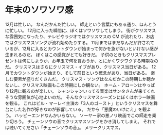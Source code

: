 # 年末のソワソワ感

12月は忙しい。
なんだかんだ忙しい。
師走という言葉にもある通り、ほんとうに忙しい。
12月に入った瞬間に、ぼくはソワソワしてしまう。
街がクリスマスな雰囲気になったり、テレビやラジオではクリスマスの CM が流れたり、お店ではクリスマスソングが流れ始めたりする。
11月まではまだなんだか許されているが、12月に入るとカウントダウンが始まって何かを急がないといけない感が生まれるのだ。
ぼくはこの感覚がとても好きだ。
子供のときもクリスマスプレゼントは何にしようか、お年玉で何を買おうか、とにかくワクワクする時期なのだ。
クリスマスはさらにクリスマス・イブがあり、クリスマス当日がある。
12月でカウントダウンが始まり、そして前日という概念があり、当日がある。
楽しむ要素が盛りだくさんだ。
クリスマス・ソングはなんだかこの時期しか聴かないし、クリスマス映画もこの時期にしか観ない。
ホーム・アローンはやっぱり12月に観るのが楽しい。
シャンシャンいってる音楽はサンタさんが来てくれそうな雰囲気が心地よいのだ。
そんなクリスマスシーズンにぼくはホラー映画を観る。
これはビル・マーレイ主演の「3人のゴースト」というクリスマスを舞台にした名作が好きなのが影響している。
だから「悪魔のいけにえ」を観よう。
ハッピーエンドなんかいらない。
ソーヤー家の悪ノリ映画でこの師走を乗り切ろう。
チェーンソウの音でクリスマスソングをかき消してしまえ。
それでは聴いてください「チェーンソウの音」。
メリークリスマス。